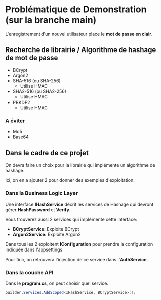 # Problématique de Demonstration (sur la branche main)

L'enregistrement d'un nouvel utilisateur place le **mot de passe en clair**.

## Recherche de librairie / Algorithme de hashage de mot de passe

- BCrypt
- Argon2
- SHA-516 (ou SHA-256)
  - Utilise HMAC
- SHA2-516 (ou SHA2-256)
  - Utilise HMAC
- PBKDF2
  - Utilise HMAC

### A éviter

- Md5
- Base64

## Dans le cadre de ce projet

On devra faire un choix pour la librairie qui implémente un algorithme de hashage.

Ici, on en a ajouter 2 pour donner des exemples d'exploitation.

### Dans la Business Logic Layer

Une interface **IHashService** décrit les services de Hashage qui devront gérer **HashPassword** et **Verify**.

Vous trouverez aussi 2 services qui implémente cette interface:
- **BCryptService:** Exploite BCrypt
- **Argon2Service:** Exploite Argon2

Dans tous les 2 exploitent **IConfiguration** pour prendre la configuration indiquée dans l'appsettings

Pour finir, on retrouvera l'injection de ce service dans l'**AuthService**.

### Dans la couche API

Dans le **program.cs**, on peut choisir quel service.

```cs
builder.Services.AddScoped<IHashService, BCryptService>();
```
